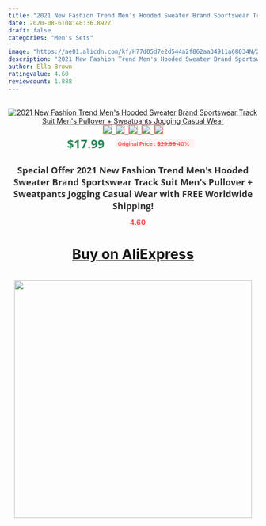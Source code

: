 ```yaml
---
title: "2021 New Fashion Trend Men's Hooded Sweater Brand Sportswear Track Suit Men's Pullover + Sweatpants Jogging Casual Wear"
date: 2020-08-6T08:40:36.892Z
draft: false
categories: "Men's Sets"

image: "https://ae01.alicdn.com/kf/H77d05d7e2d544a2f862aa34911a68034N/2021-New-Fashion-Trend-Men-s-Hooded-Sweater-Brand-Sportswear-Track-Suit-Men-s-Pullover-Sweatpants.jpg"
description: "2021 New Fashion Trend Men's Hooded Sweater Brand Sportswear Track Suit Men's Pullover + Sweatpants Jogging Casual Wear"
author: Ella Brown
ratingvalue: 4.60
reviewcount: 1.888
---
```

<br>
<div style="text-align: center;">
<a href="https://s.click.aliexpress.com/e/_AOTZfX" target="_blank" rel="nofollow noopener noreferrer"><img alt="2021 New Fashion Trend Men's Hooded Sweater Brand Sportswear Track Suit Men's Pullover + Sweatpants Jogging Casual Wear" class="magnifier-image" src="https://ae01.alicdn.com/kf/H77d05d7e2d544a2f862aa34911a68034N/2021-New-Fashion-Trend-Men-s-Hooded-Sweater-Brand-Sportswear-Track-Suit-Men-s-Pullover-Sweatpants.jpg_640x640.jpg">
<br>
<img style="border:1px solid salmon" src="https://ae01.alicdn.com/kf/H77d05d7e2d544a2f862aa34911a68034N/2021-New-Fashion-Trend-Men-s-Hooded-Sweater-Brand-Sportswear-Track-Suit-Men-s-Pullover-Sweatpants.jpg_120x120.jpg">&nbsp;&nbsp;<img style="border:1px solid salmon" src="https://ae01.alicdn.com/kf/H4b07f5ac830743ae9358bf931b499701S/2021-New-Fashion-Trend-Men-s-Hooded-Sweater-Brand-Sportswear-Track-Suit-Men-s-Pullover-Sweatpants.jpg_120x120.jpg">&nbsp;&nbsp;<img style="border:1px solid salmon" src="https://ae01.alicdn.com/kf/Haba3fb11ce6a4134b034d139be581a7ec/2021-New-Fashion-Trend-Men-s-Hooded-Sweater-Brand-Sportswear-Track-Suit-Men-s-Pullover-Sweatpants.jpg_120x120.jpg">&nbsp;&nbsp;<img style="border:1px solid salmon" src="https://ae01.alicdn.com/kf/H85ba95b5ec5d4d90a868fd780f2c7d2e3/2021-New-Fashion-Trend-Men-s-Hooded-Sweater-Brand-Sportswear-Track-Suit-Men-s-Pullover-Sweatpants.jpg_120x120.jpg">&nbsp;&nbsp;<img style="border:1px solid salmon" src="https://ae01.alicdn.com/kf/Hd3dca19225e1498fb3a9e17ff3a5ba67M/2021-New-Fashion-Trend-Men-s-Hooded-Sweater-Brand-Sportswear-Track-Suit-Men-s-Pullover-Sweatpants.jpg_120x120.jpg"></a></div><br0>
<div style="text-align: center;"><span style="background-color: white; border: 0px; box-sizing: border-box; color: seagreen; display: inline-block; font-family: &quot;open sans&quot; , &quot;arial&quot; , &quot;helvetica&quot; , sans-serif , &quot;heiti&quot;; font-size: 24px; font-stretch: inherit; font-weight: 700; line-height: inherit; margin: 0px 10px 0px 0px; padding: 0px; vertical-align: middle;">$17.99 </span>
<span style="background: rgb(255 , 241 , 241); border-radius: 3px; border: 0px; box-sizing: border-box; color: #ff4747; display: inline-block; font-family: inherit; font-size: 12px; font-stretch: inherit; font-style: inherit; font-variant: inherit; font-weight: 600; line-height: inherit; margin: 0px; padding: 2px 5px; transform: scale(0.9); vertical-align: middle;">Original Price : <b style="text-decoration: line-through;">$29.99 </b> 40%&nbsp;&nbsp;</span></div>
<h1 style="color: #333333; display: inline-block; font-family: &quot;open sans&quot; , &quot;arial&quot; , &quot;helvetica&quot; , sans-serif , &quot;heiti&quot;; font-size: 18px; font-stretch: inherit; font-weight: 700; text-align: center;">Special Offer 2021 New Fashion Trend Men's Hooded Sweater Brand Sportswear Track Suit Men's Pullover + Sweatpants Jogging Casual Wear with FREE Worldwide Shipping!</h1>
<div style="color: #ff4747; text-align: center;">
<img src="https://4.bp.blogspot.com/-M0ZcTcb-5uY/XleCXlxnR4I/AAAAAAAAAEc/OrjgMkXV1oMQFaCRZj5HQwOCBcu3w1FegCPcBGAYYCw/s1600/star.png" style="height: 15px;">&nbsp;<b>4.60</b></div>
<div class="button_cont" align="center"><a class="buynow_a" href="https://s.click.aliexpress.com/e/_AOTZfX" target="_blank" rel="nofollow noopener noreferrer"><H1>Buy on AliExpress</H1></a></div><br>
<div class="separator" style="clear: both; text-align: center;">
<img src="https://lh3.googleusercontent.com/-pTy5HemUv9M/XlePHvY0dAI/AAAAAAAAAE4/0nX5iRUoIWY8eMW9Dpxeirr157OZliDIgCLcBGAsYHQ/s1600/badge.gif" width="480">
</div>
